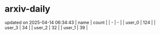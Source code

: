 # arxiv-daily
updated on 2025-04-14 06:34:43
| name | count |
| - | - |
| user_0 | 124 |
| user_3 | 34 |
| user_2 | 32 |
| user_1 | 39 |
